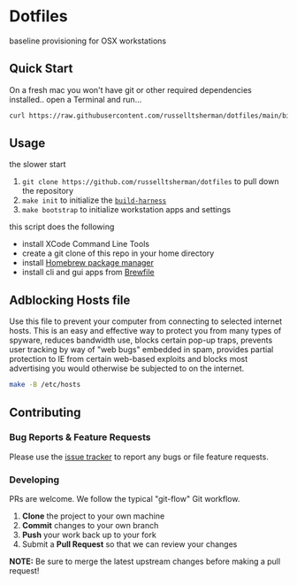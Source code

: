 <!--

  ** DO NOT EDIT THIS FILE
  **
  ** This file was automatically generated by the `build-harness`.
  ** 1) Make all changes to `README.yaml`
  ** 2) Run `make init` (you only need to do this once)
  ** 3) Run`make readme` to rebuild this file.
  **

  -->

# Dotfiles

baseline provisioning for OSX workstations

## Quick Start

On a fresh mac you won't have git or other required dependencies installed..
open a Terminal and run...

```sh
curl https://raw.githubusercontent.com/russelltsherman/dotfiles/main/bin/bootstrap | bash
```

## Usage

the slower start

1. `git clone https://github.com/russelltsherman/dotfiles` to pull down the repository
1. `make init` to initialize the [`build-harness`](https://github.com/opsbot/build-harness/)
1. `make bootstrap` to initialize workstation apps and settings

this script does the following

- install XCode Command Line Tools
- create a git clone of this repo in your home directory
- install [Homebrew package manager](https://brew.sh)
- install cli and gui apps from [Brewfile](./Brewfile)

## Adblocking Hosts file

Use this file to prevent your computer from connecting to selected internet hosts.
This is an easy and effective way to protect you from many types of spyware,
reduces bandwidth use, blocks certain pop-up traps, prevents user tracking by
way of "web bugs" embedded in spam, provides partial protection to IE from certain
web-based exploits and blocks most advertising you would otherwise be subjected
to on the internet.

```sh
make -B /etc/hosts
```

## Contributing

### Bug Reports & Feature Requests

Please use the [issue tracker](https://github.com/russelltsherman/dotfiles/issues) to report any bugs or file feature requests.

### Developing

PRs are welcome. We follow the typical "git-flow" Git workflow.

1.  **Clone** the project to your own machine
1.  **Commit** changes to your own branch
1.  **Push** your work back up to your fork
1.  Submit a **Pull Request** so that we can review your changes

**NOTE:** Be sure to merge the latest upstream changes before making a pull request!

